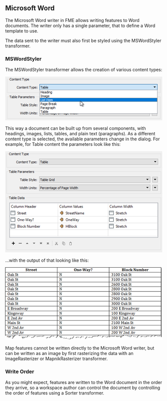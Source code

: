 ## Microsoft Word ##
The Microsoft Word writer in FME allows writing features to Word documents. The writer only has a single parameter, that to define a Word template to use.

The data sent to the writer must also first be styled using the MSWordStyler transformer.

### MSWordStyler ###
The MSWordStyler transformer allows the creation of various content types:

![](./Images/Img5.000.MSWordStylerContentTypes.png)

This way a document can be built up from several components, with headings, images, lists, tables, and plain text (paragraphs). As a different content type is selected, the available parameters change in the dialog. For example, for Table content the parameters look like this:

![](./Images/Img5.001.MSWordStylerTableContent.png)

...with the output of that looking like this:

![](./Images/Img5.002.MSWordTableOutput.png)

Map features cannot be written directly to the Microsoft Word writer, but can be written as an image by first rasterizing the data with an ImageRasterizer or MapnikRasterizer transformer.


### Write Order ###
As you might expect, features are written to the Word document in the order they arrive, so a workspace author can control the document by controlling the order of features using a Sorter transformer. 